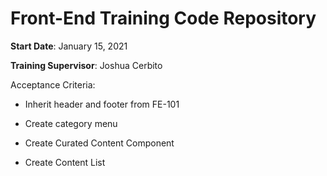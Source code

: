 # Front-End Training Code Repository

**Start Date**: January 15, 2021

**Training Supervisor**: Joshua Cerbito

Acceptance Criteria:

- Inherit header and footer from FE-101

- Create category menu

- Create Curated Content Component

- Create Content List